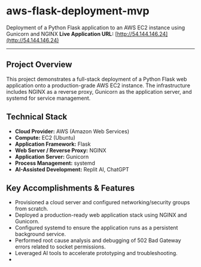 # aws-flask-deployment-mvp
Deployment of a Python Flask application to an AWS EC2 instance using Gunicorn and NGINX
**Live Application URL:** [http://54.144.146.24](http://54.144.146.24)

---

## Project Overview

This project demonstrates a full-stack deployment of a Python Flask web application onto a production-grade AWS EC2 instance. The infrastructure includes NGINX as a reverse proxy, Gunicorn as the application server, and systemd for service management.    
## Technical Stack

* **Cloud Provider:** AWS (Amazon Web Services)
* **Compute:** EC2 (Ubuntu)
* **Application Framework:** Flask
* **Web Server / Reverse Proxy:** NGINX
* **Application Server:** Gunicorn
* **Process Management:** systemd
* **AI-Assisted Development:** Replit AI, ChatGPT

## Key Accomplishments & Features

* Provisioned a cloud server and configured networking/security groups from scratch.
* Deployed a production-ready web application stack using NGINX and Gunicorn.
* Configured systemd to ensure the application runs as a persistent background service.
* Performed root cause analysis and debugging of 502 Bad Gateway errors related to socket permissions.
* Leveraged AI tools to accelerate prototyping and troubleshooting.
* 
